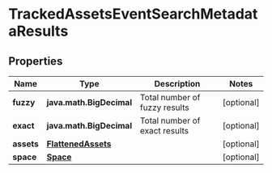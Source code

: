 
# TrackedAssetsEventSearchMetadataResults

## Properties
Name | Type | Description | Notes
------------ | ------------- | ------------- | -------------
**fuzzy** | **java.math.BigDecimal** | Total number of fuzzy results |  [optional]
**exact** | **java.math.BigDecimal** | Total number of exact results |  [optional]
**assets** | [**FlattenedAssets**](FlattenedAssets.md) |  |  [optional]
**space** | [**Space**](Space.md) |  |  [optional]



